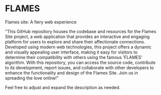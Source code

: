 # FLAMES
Flames site: A fiery web experience


"This GitHub repository houses the codebase and resources for the Flames Site project, a web application that provides an interactive and engaging platform for users to explore and share their affectionate connections. Developed using modern web technologies, this project offers a dynamic and visually appealing user interface, making it easy for visitors to determine their compatibility with others using the famous 'FLAMES' algorithm. With this repository, you can access the source code, contribute to its development, report issues, and collaborate with other developers to enhance the functionality and design of the Flames Site. Join us in spreading the love online!"

Feel free to adjust and expand the description as needed.




